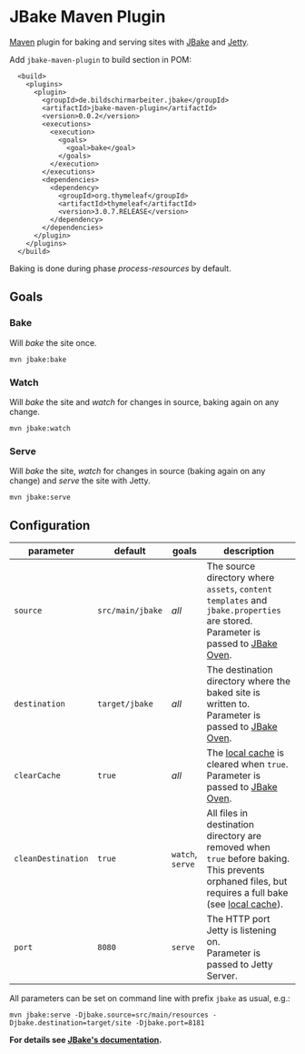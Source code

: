 # JBake Maven Plugin

[Maven](https://maven.apache.org) plugin for baking and serving sites with [JBake](http://jbake.org) and [Jetty](https://eclipse.org/jetty/).

Add `jbake-maven-plugin` to build section in POM:

      <build>
        <plugins>
          <plugin>
            <groupId>de.bildschirmarbeiter.jbake</groupId>
            <artifactId>jbake-maven-plugin</artifactId>
            <version>0.0.2</version>
            <executions>
              <execution>
                <goals>
                  <goal>bake</goal>
                </goals>
              </execution>
            </executions>
            <dependencies>
              <dependency>
                <groupId>org.thymeleaf</groupId>
                <artifactId>thymeleaf</artifactId>
                <version>3.0.7.RELEASE</version>
              </dependency>
            </dependencies>
          </plugin>
        </plugins>
      </build>

Baking is done during phase _process-resources_ by default.


## Goals

### Bake

Will _bake_ the site once.

    mvn jbake:bake


### Watch

Will _bake_ the site and _watch_ for changes in source, baking again on any change.

    mvn jbake:watch


### Serve

Will _bake_ the site, _watch_ for changes in source (baking again on any change) and _serve_ the site with Jetty.

    mvn jbake:serve


## Configuration

| parameter          | default          | goals            | description                                                                                                                                                                                                  |
| ------------------ | ---------------- | ---------------- | ------------------------------------------------------------------------------------------------------------------------------------------------------------------------------------------------------------ |
| `source`           | `src/main/jbake` | _all_            | The source directory where `assets`, `content` `templates` and `jbake.properties` are stored.<br>Parameter is passed to [JBake Oven](http://jbake.org/docs/2.5.1/#api).                                      |
| `destination`      | `target/jbake`   | _all_            | The destination directory where the baked site is written to.<br>Parameter is passed to [JBake Oven](http://jbake.org/docs/2.5.1/#api).                                                                      |
| `clearCache`       | `true`           | _all_            | The [local cache](http://jbake.org/docs/2.5.1/#persistent_content_store) is cleared when `true`.<br>Parameter is passed to [JBake Oven](http://jbake.org/docs/2.5.1/#api).                                   |
| `cleanDestination` | `true`           | `watch`, `serve` | All files in destination directory are removed when `true` before baking. This prevents orphaned files, but requires a full bake (see [local cache](http://jbake.org/docs/2.5.1/#persistent_content_store)). |
| `port`             | `8080`           | `serve`          | The HTTP port Jetty is listening on.<br>Parameter is passed to Jetty Server.                                                                                                                                 |

All parameters can be set on command line with prefix `jbake` as usual, e.g.:

    mvn jbake:serve -Djbake.source=src/main/resources -Djbake.destination=target/site -Djbake.port=8181

**For details see [JBake's documentation](http://jbake.org/docs/2.5.1/#usage).**
